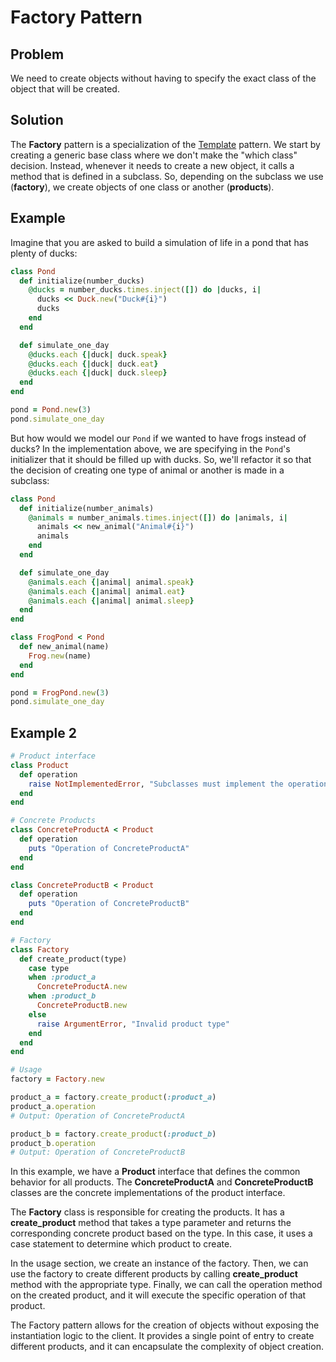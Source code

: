 # Factory Pattern

## Problem
We need to create objects without having to specify the exact class of the object that will be created.

## Solution
The **Factory** pattern is a specialization of the [Template](template_method.md) pattern. We start by creating a generic base class where we don't make the "which class" decision. Instead, whenever it needs to create a new object, it calls a method that is defined in a subclass. So, depending on the subclass we use (**factory**), we create objects of one class or another (**products**).

## Example
Imagine that you are asked to build a simulation of life in a pond that has plenty of ducks:

```ruby
class Pond
  def initialize(number_ducks)
    @ducks = number_ducks.times.inject([]) do |ducks, i|
      ducks << Duck.new("Duck#{i}")
      ducks
    end
  end

  def simulate_one_day
    @ducks.each {|duck| duck.speak}
    @ducks.each {|duck| duck.eat}
    @ducks.each {|duck| duck.sleep}
  end
end

pond = Pond.new(3)
pond.simulate_one_day
```

But how would we model our `Pond` if we wanted to have frogs instead of ducks? In the implementation above, we are specifying in the `Pond`'s initializer that it should be filled up with ducks. So, we'll refactor it so that the decision of creating one type of animal or another is made in a subclass:

```ruby
class Pond
  def initialize(number_animals)
    @animals = number_animals.times.inject([]) do |animals, i|
      animals << new_animal("Animal#{i}")
      animals
    end
  end

  def simulate_one_day
    @animals.each {|animal| animal.speak}
    @animals.each {|animal| animal.eat}
    @animals.each {|animal| animal.sleep}
  end
end

class FrogPond < Pond
  def new_animal(name)
    Frog.new(name)
  end
end

pond = FrogPond.new(3)
pond.simulate_one_day
```

## Example 2
```ruby
# Product interface
class Product
  def operation
    raise NotImplementedError, "Subclasses must implement the operation method."
  end
end

# Concrete Products
class ConcreteProductA < Product
  def operation
    puts "Operation of ConcreteProductA"
  end
end

class ConcreteProductB < Product
  def operation
    puts "Operation of ConcreteProductB"
  end
end

# Factory
class Factory
  def create_product(type)
    case type
    when :product_a
      ConcreteProductA.new
    when :product_b
      ConcreteProductB.new
    else
      raise ArgumentError, "Invalid product type"
    end
  end
end

# Usage
factory = Factory.new

product_a = factory.create_product(:product_a)
product_a.operation
# Output: Operation of ConcreteProductA

product_b = factory.create_product(:product_b)
product_b.operation
# Output: Operation of ConcreteProductB
```
In this example, we have a **Product** interface that defines the common behavior for all products. The **ConcreteProductA** and **ConcreteProductB** classes are the concrete implementations of the product interface.

The **Factory** class is responsible for creating the products. It has a **create_product** method that takes a type parameter and returns the corresponding concrete product based on the type. In this case, it uses a case statement to determine which product to create.

In the usage section, we create an instance of the factory. Then, we can use the factory to create different products by calling **create_product** method with the appropriate type. Finally, we can call the operation method on the created product, and it will execute the specific operation of that product.

The Factory pattern allows for the creation of objects without exposing the instantiation logic to the client. It provides a single point of entry to create different products, and it can encapsulate the complexity of object creation.

